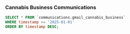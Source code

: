 ### Cannabis Business Communications

```sql
SELECT * FROM `communications.gmail_cannabis_business`
WHERE timestamp >= '2025-01-01'
ORDER BY timestamp DESC;
```
